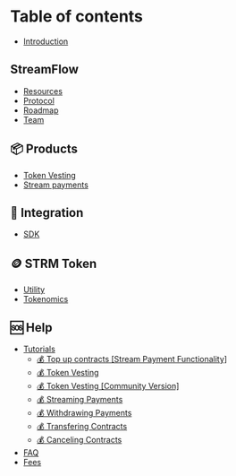 # Table of contents

* [Introduction](README.md)

## StreamFlow

* [Resources](streamflow/community.md)
* [Protocol](streamflow/timelock-protocol.md)
* [Roadmap](streamflow/roadmap.md)
* [Team](streamflow/team.md)

## 📦 Products

* [Token Vesting](products/token-vesting.md)
* [Stream payments](products/stream-payments.md)

## 🤝 Integration

* [SDK](integration/sdk.md)

## 🪙 STRM Token

* [Utility](strm-token/utility.md)
* [Tokenomics](strm-token/tokenomics.md)

## 🆘 Help

* [Tutorials](help/tutorials/README.md)
  * [💰 Top up contracts \[Stream Payment Functionality\]](help/tutorials/top-up-contracts-stream-payment-functionality.md)
  * [💰 Token Vesting](help/tutorials/token-vesting.md)
  * [💰 Token Vesting \[Community Version\]](help/tutorials/token-vesting-1.md)
  * [💰 Streaming Payments](help/tutorials/streaming-payments.md)
  * [💰 Withdrawing Payments](help/tutorials/withdrawing-payments.md)
  * [💰 Transfering Contracts](help/tutorials/transfering-contracts.md)
  * [💰 Canceling Contracts](help/tutorials/canceling-contracts.md)
* [FAQ](help/faq.md)
* [Fees](help/fees.md)
